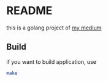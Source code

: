 # README

this is a golang project of [my medium](https://medium.com/@ken00535)

## Build

if you want to build application, use

```bash
make
```

